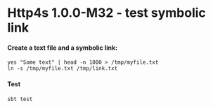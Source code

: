 Http4s 1.0.0-M32 - test symbolic link
=====================

#### Create a text file and a symbolic link:

```
yes "Some text" | head -n 1000 > /tmp/myfile.txt
ln -s /tmp/myfile.txt /tmp/link.txt
```

#### Test

`sbt test`